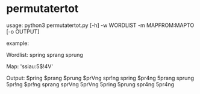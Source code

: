 # permutatertot

usage: python3 permutatertot.py [-h] -w WORDLIST -m MAPFROM:MAPTO [-o OUTPUT]

example:

Wordlist:
spring
sprang
sprung

Map:
'ssiau:5$!4V'

Output:
$pring
$prang
$prung
$prVng
spr!ng
spring
$pr4ng
5prang
sprung
5pr!ng
$pr!ng
sprang
sprVng
5prVng
5pring
5prung
spr4ng
5pr4ng

